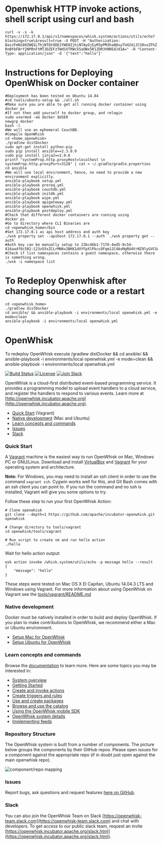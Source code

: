 # Openwhisk HTTP invoke actions, shell script using curl and bash
```curl -v -s -k https://172.17.0.1/api/v1/namespaces/whisk.system/actions/utils/echo?blocking=true\&result=true -X POST -H "Authorization: BaszFmNi00ZWQ1LThjNTQtODE2YWE0ZjhjNTAyOjEyM3pPM3haQ0xyTU42djJCS0sxZFhZRnBYbFBrY2NPRnFtMTJDZEFzTWdSVTRWck5aOWx5R1ZDR3VNREdJd1A=" -H "Content-Type: application/json" -d '{"text":"hello"}'```

# Instructions for Deploying OpenWhisk on Docker container
```
#Deployment has been tested on Ubuntu 14.04
#cd tools/ubuntu-setup && ./all.sh 
#Make sure you are able to get all running docker container using
docker ps
#If not then add yourself to docker group, and relogin
sudo usermod -aG docker $USER
newgrp docker
bash -l
#We will use an ephemeral CouchDB.
#Compile OpenWhisk
cd <home_openwhisk>
./gradlew distDocker
sudo apt-get install python-pip
sudo pip install ansible==2.3.0.0
sudo pip install jinja2==2.9.6
printf "systemProp.http.proxyHost=localhost \n systemProp.http.proxyPort=3128" | cat > ~/.gradle/gradle.properties
cd ansible
#We will use local environment, hence, no need to provide a new environment explicitly.
ansible-playbook setup.yml
ansible-playbook prereq.yml
ansible-playbook couchdb.yml
ansible-playbook initdb.yml
ansible-playbook wipe.yml
ansible-playbook apigateway.yml
ansible-playbook openwhisk.yml
ansible-playbook postdeploy.yml
#Check that different docker containers are running using
docker ps
#Go to directory where CLI Binaries are
cd <openwhisk_home>/bin
#Set 172.17.0.1 as api host address and auth key
./wsk property set --apihost 172.17.0.1 --auth `./wsk property get --auth`
#Auth key can be manually setup to 23bc46b1-71f6-4ed5-8c54-816aa4f8c502:123zO3xZCLrMN6v2BKK1dXYFpXlPkccOFqm12CdAsMgRU4VrNZ9lyGVCGuMDGIwP
#Check if list namespaces contains a guest namespace, otherwise there is something wrong.
./wsk -i namespace list
```
# To Redeploy Openwhisk after changing source code or a restart
```
cd <openwhisk_home>
./gradlew distDocker
cd ansible/ && ansible-playbook -i environments/local openwhisk.yml -e mode=clean 
ansible-playbook -i environments/local openwhisk.yml
```

# OpenWhisk
To redeploy OpenWhisk execute
	/gradlew distDocker && cd ansible/ && ansible-playbook -i environments/local openwhisk.yml -e mode=clean && ansible-playbook -i environments/local openwhisk.yml

[![Build Status](https://travis-ci.org/apache/incubator-openwhisk.svg?branch=master)](https://travis-ci.org/apache/incubator-openwhisk)
[![License](https://img.shields.io/badge/license-Apache--2.0-blue.svg)](http://www.apache.org/licenses/LICENSE-2.0)
[![Join Slack](https://img.shields.io/badge/join-slack-9B69A0.svg)](http://slack.openwhisk.org/)

OpenWhisk is a cloud-first distributed event-based programming service. It provides a programming model to upload event handlers to a cloud service, and register the handlers to respond to various events. Learn more at [http://openwhisk.incubator.apache.org](http://openwhisk.incubator.apache.org).


* [Quick Start](#quick-start) (Vagrant)
* [Native development](#native-development) (Mac and Ubuntu)
* [Learn concepts and commands](#learn-concepts-and-commands)
* [Issues](#issues)
* [Slack](#slack)

### Quick Start

A [Vagrant](http://vagrantup.com) machine is the easiest way to run OpenWhisk on Mac, Windows PC or GNU/Linux.
Download and install [VirtualBox](https://www.virtualbox.org/wiki/Downloads) and [Vagrant](https://www.vagrantup.com/downloads.html) for your operating system and architecture.

**Note:** For Windows, you may need to install an ssh client in order to use the command `vagrant ssh`. Cygwin works well for this, and Git Bash comes with an ssh client you can point to. If you run the command and no ssh is installed, Vagrant will give you some options to try.

Follow these step to run your first OpenWhisk Action:
```
# Clone openwhisk
git clone --depth=1 https://github.com/apache/incubator-openwhisk.git openwhisk

# Change directory to tools/vagrant
cd openwhisk/tools/vagrant

# Run script to create vm and run hello action
./hello
```

Wait for hello action output:
```
wsk action invoke /whisk.system/utils/echo -p message hello --result
{
    "message": "hello"
}
```

These steps were tested on Mac OS X El Capitan, Ubuntu 14.04.3 LTS and Windows using Vagrant.
For more information about using OpenWhisk on Vagrant see the [tools/vagrant/README.md](tools/vagrant/README.md)

### Native development

Docker must be natively installed in order to build and deploy OpenWhisk.
If you plan to make contributions to OpenWhisk, we recommend either a Mac or Ubuntu environment.

* [Setup Mac for OpenWhisk](tools/macos/README.md)
* [Setup Ubuntu for OpenWhisk](tools/ubuntu-setup/README.md)

### Learn concepts and commands

Browse the [documentation](docs/) to learn more. Here are some topics you may be
interested in:

- [System overview](docs/about.md)
- [Getting Started](docs/README.md)
- [Create and invoke actions](docs/actions.md)
- [Create triggers and rules](docs/triggers_rules.md)
- [Use and create packages](docs/packages.md)
- [Browse and use the catalog](docs/catalog.md)
- [Using the OpenWhisk mobile SDK](docs/mobile_sdk.md)
- [OpenWhisk system details](docs/reference.md)
- [Implementing feeds](docs/feeds.md)

### Repository Structure

The OpenWhisk system is built from a number of components.  The picture below groups the components by their GitHub repos. Please open issues for a component against the appropriate repo (if in doubt just open against the main openwhisk repo).

![component/repo mapping](docs/images/components_to_repos.png)

### Issues

Report bugs, ask questions and request features [here on GitHub](../../issues).

### Slack

You can also join the OpenWhisk Team on Slack [https://openwhisk-team.slack.com](https://openwhisk-team.slack.com) and chat with developers. To get access to our public slack team, request an invite [https://openwhisk.incubator.apache.org/slack.html](https://openwhisk.incubator.apache.org/slack.html).
